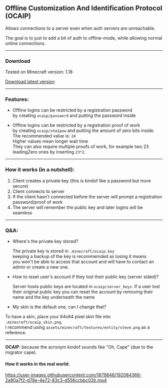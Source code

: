 ## Offline Customization And Identification Protocol (OCAIP)

Allows connections to a server even when auth servers are unreachable.

The goal is to just to add a bit of auth to offline-mode, while allowing normal online connections.


____________________________________________________

### Download
Tested on Minecraft version: 1.18

[Download latest version](https://github.com/SFort/MC-OCAIP/releases)

____________________________________________________

### Features: 
- Offline logins can be restricted by a registration password  
by creating `ocaip/password` and putting the password inside

- Offline logins can be restricted by a registration proof of work  
by creating `ocaip/sha1pow` and putting the amount of zero bits inside.  
The recommended value is: `24`  
Higher values mean longer wait time  
They can also require multiple proofs of work, for example two 23 leadingZero ones by inserting `23*2`.


____________________________________________________

### How it works (in a nutshell):  
1. Client creates a private key (this is kindof like a password but more secure)
2. Client connects to server
3. If the client hasn't connected before the server will prompt a registration password/proof of work
4. The server will remember the public key and later logins will be seamless


____________________________________________________

### Q&A:
- Where's the private key stored?

  The private key is stored in `.minecraft/ocaip.key`  
keeping a backup of the key is recommemded as losing it means  
you won't be able to access that account and will have to contact an admin or create a new one.

- How to reset user's account if they lost their public key (server sided)?

  Server hosts public keys are located in `ocaip/server_keys`. If a user lost their original
public key you can reset the account by removing their name and the key underneath the name

- My skin is the default one, can I change that?

To have a skin, place your 64x64 pixel skin file into `.minecraft/ocaip_skin.png`.  
I recommend using `assets/minecraft/textures/entity/steve.png` as a reference.


____________________________________________________

**OCAIP**: because the acronym kindof sounds like "Oh, Cape" (due to the migrator cape).  

#### How it works in the real world:

https://user-images.githubusercontent.com/1879846/192084366-2a80a7f2-d78e-4e72-83c3-d556ccbbc02b.mp4

